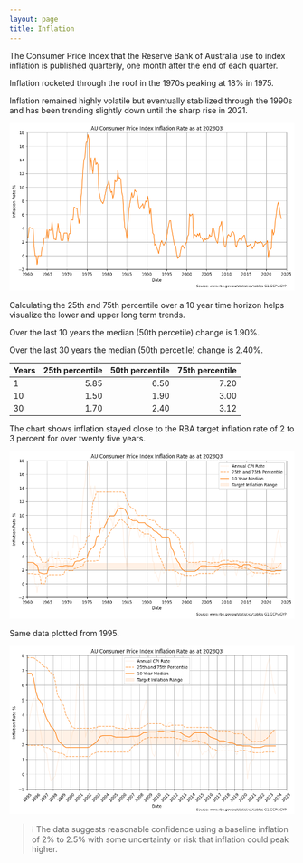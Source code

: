 ```yaml
---
layout: page
title: Inflation
---
```


The Consumer Price Index that the Reserve Bank of Australia use to index inflation is published quarterly, one month after the end of each quarter.

Inflation rocketed through the roof in the 1970s peaking at 18% in 1975. 

Inflation remained highly volatile but eventually stabilized through the 1990s and has been trending slightly down until the sharp rise in 2021.


    
![png](images/inflation_7_0.png)
    




Calculating the 25th and 75th percentile over a 10 year time horizon helps visualize the lower and upper long term trends.

Over the last 10 years the median (50th percetile) change is 1.90%.

Over the last 30 years the median (50th percetile) change is 2.40%.

| Years | 25th percentile | 50th percentile | 75th percentile |
|-------|-----:|-----:|-----:|
| 1     | 5.85 | 6.50 | 7.20 |
| 10    | 1.50 | 1.90 | 3.00 |
| 30    | 1.70 | 2.40 | 3.12 |






The chart shows inflation stayed close to the RBA target inflation rate of 2 to 3 percent for over twenty five years.




    
![png](images/inflation_13_1.png)
    




Same data plotted from 1995.




    
![png](images/inflation_14_1.png)
    


> ℹ The data suggests reasonable confidence using a baseline inflation of 2% to 2.5% with some uncertainty or risk that inflation could peak higher.
